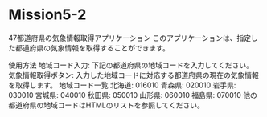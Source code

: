 # Mission5-2
47都道府県の気象情報取得アプリケーション
このアプリケーションは、指定した都道府県の気象情報を取得することができます。

使用方法
地域コード入力: 下記の都道府県の地域コードを入力してください。
気象情報取得ボタン: 入力した地域コードに対応する都道府県の現在の気象情報を取得します。
地域コード一覧
北海道: 016010
青森県: 020010
岩手県: 030010
宮城県: 040010
秋田県: 050010
山形県: 060010
福島県: 070010
他の都道府県の地域コードはHTMLのリストを参照してください。
